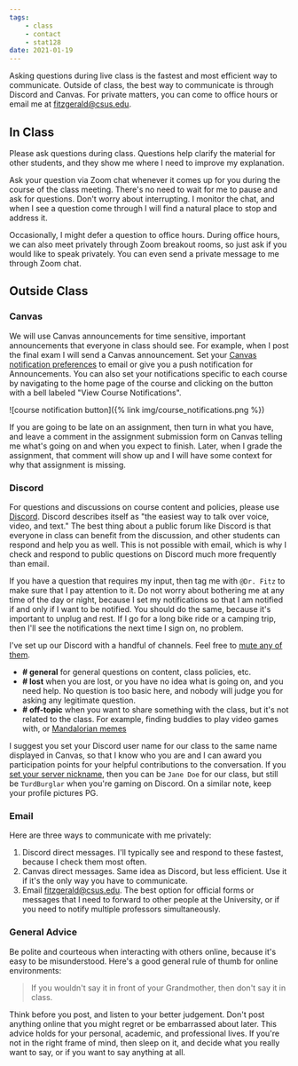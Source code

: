 ```yaml
---
tags:
    - class
    - contact
    - stat128
date: 2021-01-19
---
```


Asking questions during live class is the fastest and most efficient way to communicate.
Outside of class, the best way to communicate is through Discord and Canvas.
For private matters, you can come to office hours or email me at <fitzgerald@csus.edu>.

## In Class

Please ask questions during class.
Questions help clarify the material for other students, and they show me where I need to improve my explanation.

Ask your question via Zoom chat whenever it comes up for you during the course of the class meeting.
There's no need to wait for me to pause and ask for questions.
Don't worry about interrupting.
I monitor the chat, and when I see a question come through I will find a natural place to stop and address it.

Occasionally, I might defer a question to office hours.
During office hours, we can also meet privately through Zoom breakout rooms, so just ask if you would like to speak privately.
You can even send a private message to me through Zoom chat.


## Outside Class

### Canvas

We will use Canvas announcements for time sensitive, important announcements that everyone in class should see.
For example, when I post the final exam I will send a Canvas announcement.
Set your [Canvas notification preferences](https://csus.instructure.com/profile/communication) to email or give you a push notification for Announcements.
You can also set your notifications specific to each course by navigating to the home page of the course and clicking on the button with a bell labeled "View Course Notifications".

![course notification button]({% link img/course_notifications.png %})

If you are going to be late on an assignment, then turn in what you have, and leave a comment in the assignment submission form on Canvas telling me what's going on and when you expect to finish.
Later, when I grade the assignment, that comment will show up and I will have some context for why that assignment is missing.


### Discord

For questions and discussions on course content and policies, please use [Discord](https://discord.com/channels/@me).
Discord describes itself as "the easiest way to talk over voice, video, and text."
The best thing about a public forum like Discord is that everyone in class can benefit from the discussion, and other students can respond and help you as well.
This is not possible with email, which is why I check and respond to public questions on Discord much more frequently than email.

If you have a question that requires my input, then tag me with `@Dr. Fitz` to make sure that I pay attention to it.
Do not worry about bothering me at any time of the day or night, because I set my notifications so that I am notified if and only if I want to be notified.
You should do the same, because it's important to unplug and rest.
If I go for a long bike ride or a camping trip, then I'll see the notifications the next time I sign on, no problem.

I've set up our Discord with a handful of channels.
Feel free to [mute any of them](https://support.discord.com/hc/en-us/articles/209791877-How-do-I-mute-and-disable-notifications-for-specific-channels-).

- __# general__ for general questions on content, class policies, etc.
- __# lost__ when you are lost, or you have no idea what is going on, and you need help.
    No question is too basic here, and nobody will judge you for asking any legitimate question.
- __# off-topic__ when you want to share something with the class, but it's not related to the class.
    For example, finding buddies to play video games with, or [Mandalorian memes](https://gamerant.com/star-wars-mandalorian-best-memes/)

I suggest you set your Discord user name for our class to the same name displayed in Canvas, so that I know who you are and I can award you participation points for your helpful contributions to the conversation.
If you [set your server nickname](https://support.discord.com/hc/en-us/articles/219070107-Server-Nicknames), then you can be `Jane Doe` for our class, but still be `TurdBurglar` when you're gaming on Discord.
On a similar note, keep your profile pictures PG.


### Email

Here are three ways to communicate with me privately:

1. Discord direct messages.
    I'll typically see and respond to these fastest, because I check them most often. 
2. Canvas direct messages.
    Same idea as Discord, but less efficient.
    Use it if it's the only way you have to communicate.
3. Email <fitzgerald@csus.edu>.
    The best option for official forms or messages that I need to forward to other people at the University, or if you need to notify multiple professors simultaneously.


### General Advice

Be polite and courteous when interacting with others online, because it's easy to be misunderstood.
Here's a good general rule of thumb for online environments:

> If you wouldn't say it in front of your Grandmother, then don't say it in class.

Think before you post, and listen to your better judgement.
Don't post anything online that you might regret or be embarrassed about later.
This advice holds for your personal, academic, and professional lives.
If you're not in the right frame of mind, then sleep on it, and decide what you really want to say, or if you want to say anything at all.
